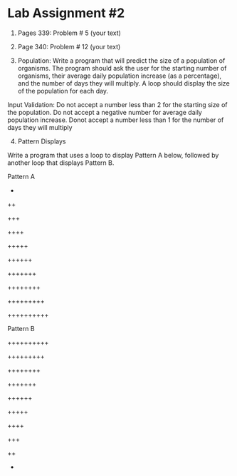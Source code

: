 # Lab Assignment #2  

1. Pages 339: Problem # 5 (your text)

2. Page 340: Problem # 12 (your text)

3.  Population: Write a program that will predict the size of a population of organisms. The program should ask the user for the starting number of organisms, their average daily population increase (as a percentage), and the number of days they will multiply. A loop should display the size of the population for each day. 

Input Validation: Do not accept a number less than 2 for the starting size of the population. Do not accept a negative number for average daily population increase. Donot accept a number less than 1 for the number of days they will multiply

4. Pattern Displays

Write a program that uses a loop to display Pattern A below, followed by another loop that displays Pattern B.

Pattern A

+

++

+++

++++

+++++

++++++

+++++++

++++++++

+++++++++

++++++++++                 

Pattern B

++++++++++

+++++++++

++++++++

+++++++

++++++

+++++

++++

+++

++

+
